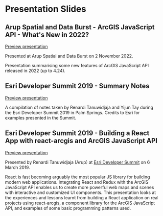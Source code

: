 # Presentation Slides

## Arup Spatial and Data Burst - ArcGIS JavaScript API - What's New in 2022?

[Preview presentation](https://renarditanuwidjaja.github.io/presentations/slides/arup-snd-arcgisjsapi-20221102/index.html)

Presented at Arup Spatial and Data Burst on 2 November 2022.

Presentation summarising some new features of ArcGIS JavaScript API released in 2022 (up to 4.24).

## Esri Developer Summit 2019 - Summary Notes

[Preview presentation](https://renarditanuwidjaja.github.io/presentations/slides/esri-devsummit2019-notes/index.html)

A compilation of notes taken by Renardi Tanuwidjaja and Yijun Tay during the Esri Developer Summit 2019 in Palm Springs. Credits to Esri for examples presented in the Summit.

## Esri Developer Summit 2019 - Building a React App with react-arcgis and ArcGIS JavaScript API

[Preview presentation](https://renarditanuwidjaja.github.io/presentations/slides/esri-devsummit2019-rtpresentation/index.html)

Presented by Renardi Tanuwidjaja (Arup) at [Esri Developer Summit](https://devsummit2019.schedule.esri.com/schedule/448026045) on 6 March 2019.

React is fast becoming arguably the most popular JS library for building modern web applications. Integrating React and Redux with the ArcGIS JavaScript API enables us to create more powerful web maps and scenes with interactive and customized UI components. This presentation looks at the experiences and lessons learnt from building a React application on real projects using react-arcgis, a component library for the ArcGIS JavaScript API, and examples of some basic programming patterns used.